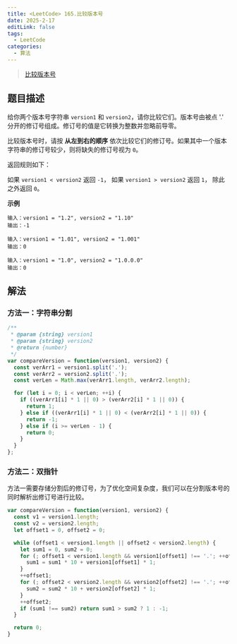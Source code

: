 ```yaml
---
title: <LeetCode> 165.比较版本号
date: 2025-2-17
editLink: false
tags:
  - LeetCode
categories:
  - 算法
---
```


> [比较版本号](https://leetcode.cn/problems/compare-version-numbers/description/)

## 题目描述

给你两个版本号字符串 `version1` 和 `version2`，请你比较它们。版本号由被点 '.' 分开的修订号组成。修订号的值是它转换为整数并忽略前导零。

比较版本号时，请按 **从左到右的顺序** 依次比较它们的修订号。如果其中一个版本字符串的修订号较少，则将缺失的修订号视为 `0`。

返回规则如下：

如果 `version1 < version2` 返回 `-1`，
如果 `version1 > version2` 返回 `1`，
除此之外返回 `0`。

**示例**

```
输入：version1 = "1.2", version2 = "1.10"
输出：-1

输入：version1 = "1.01", version2 = "1.001"
输出：0

输入：version1 = "1.0", version2 = "1.0.0.0"
输出：0
```

## 解法

### 方法一：字符串分割

```js
/**
 * @param {string} version1
 * @param {string} version2
 * @return {number}
 */
var compareVersion = function(version1, version2) {
  const verArr1 = version1.split('.');
  const verArr2 = version2.split('.');
  const verLen = Math.max(verArr1.length, verArr2.length);

  for (let i = 0; i < verLen; ++i) {
    if ((verArr1[i] * 1 || 0) > (verArr2[i] * 1 || 0)) {
      return 1;
    } else if ((verArr1[i] * 1 || 0) < (verArr2[i] * 1 || 0)) {
      return -1;
    } else if (i >= verLen - 1) {
      return 0;
    }
  }
};
```

### 方法二：双指针

方法一需要存储分割后的修订号，为了优化空间复杂度，我们可以在分割版本号的同时解析出修订号进行比较。

```js
var compareVersion = function(version1, version2) {
  const v1 = version1.length;
  const v2 = version2.length;
  let offset1 = 0, offset2 = 0;

  while (offset1 < version1.length || offset2 < version2.length) {
    let sum1 = 0, sum2 = 0;
    for (; offset1 < version1.length && version1[offset1] !== '.'; ++offset1) {
      sum1 = sum1 * 10 + version1[offset1] * 1;
    }
    ++offset1;
    for (; offset2 < version2.length && version2[offset2] !== '.'; ++offset2) {
      sum2 = sum2 * 10 + version2[offset2] * 1;
    }
    ++offset2;
    if (sum1 !== sum2) return sum1 > sum2 ? 1 : -1;
  }

  return 0;
}
```
